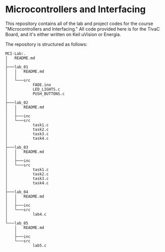 # Microcontrollers and Interfacing

This repository contains all of the lab and project codes for the course "Microcontrollers and Interfacing." All code provided here is for the TivaC Board, and it's either written on Keil uVision or Energia.

The repository is structured as follows:

```
MCI-Lab:.
│   README.md
│   
├───lab_01
│   │   README.md
│   │   
│   └───src
│           FADE.ino
│           LED_LIGHTS.c
│           PUSH_BUTTONS.c
│           
├───lab_02
│   │   README.md
│   │   
│   ├───inc
│   └───src
│           task1.c
│           task2.c
│           task3.c
│           task4.c
│           
├───lab_03
│   │   README.md
│   │   
│   ├───inc
│   └───src
│           task1.c
│           task2.c
│           task3.c
│           task4.c
│           
├───lab_04
│   │   README.md
│   │   
│   ├───inc
│   └───src
│           lab4.c
│           
└───lab_05
    │   README.md
    │   
    ├───inc
    └───src
            lab5.c

```
